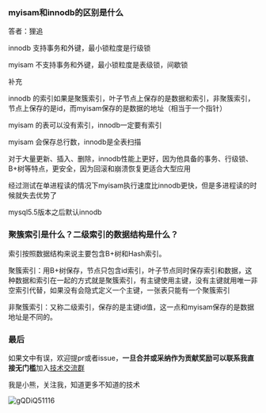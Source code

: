 ### myisam和innodb的区别是什么

答者：狸追

innodb 支持事务和外键，最小锁粒度是行级锁

myisam 不支持事务和外键，最小锁粒度是表级锁，间歇锁

补充

innodb 的索引如果是聚簇索引，叶子节点上保存的是数据和索引，非聚簇索引，节点上保存的是id，而myisam保存的是数据的地址（相当于一个指针）

myisam 的表可以没有索引，innodb一定要有索引

myisam 会保存总行数，innodb是全表扫描

对于大量更新、插入、删除，innodb性能上更好，因为他具备的事务、行级锁、B+树等特点，更安全，因为回滚和崩溃恢复更适合大型应用

经过测试在单进程读的情况下myisam执行速度比innodb更快，但是多进程读的时候就失去优势了

mysql5.5版本之后默认innodb

### 聚簇索引是什么？二级索引的数据结构是什么？

索引按照数据结构来说主要包含B+树和Hash索引。

聚簇索引：用B+树保存，节点只包含id索引，叶子节点同时保存索引和数据，这种数据和索引在一起的方式就是聚簇索引，有主键使用主键，没有主键就用唯一非空索引代替，如果没有会隐式定义一个主键，一张表只能有一个聚簇索引

非聚簇索引：又称二级索引，保存的是主键id值，这一点和myisam保存的是数据地址是不同的。


### 最后

如果文中有误，欢迎提pr或者issue，**一旦合并或采纳作为贡献奖励可以联系我直接无门槛**加入[技术交流群](https://mp.weixin.qq.com/s/ErQFjJbIsMVGjIRWbQCD1Q)

我是小熊，关注我，知道更多不知道的技术

![gQDiQ51116](https://coding3min.oss-accelerate.aliyuncs.com/2021/03/11/gQDiQ51116.jpg)